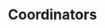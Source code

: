---
type: general
title: Coordinators
sidebar_label: Coordinators
slug: /coordinators
owner: eden-rozenblit
lastReviewed: 2025-09-12
---